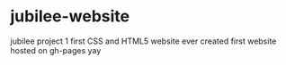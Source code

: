 # jubilee-website
jubilee project 1
first CSS and HTML5 website ever created
first website hosted on gh-pages
yay
